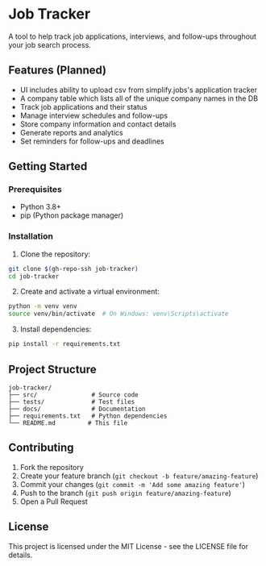 # Job Tracker

A tool to help track job applications, interviews, and follow-ups throughout your job search process.

## Features (Planned)
- UI includes ability to upload csv from simplify.jobs's application tracker
- A company table which lists all of the unique company names in the DB
- Track job applications and their status
- Manage interview schedules and follow-ups
- Store company information and contact details
- Generate reports and analytics
- Set reminders for follow-ups and deadlines

## Getting Started

### Prerequisites
- Python 3.8+
- pip (Python package manager)

### Installation
1. Clone the repository:
```bash
git clone $(gh-repo-ssh job-tracker)
cd job-tracker
```

2. Create and activate a virtual environment:
```bash
python -m venv venv
source venv/bin/activate  # On Windows: venv\Scripts\activate
```

3. Install dependencies:
```bash
pip install -r requirements.txt
```

## Project Structure
```
job-tracker/
├── src/               # Source code
├── tests/             # Test files
├── docs/              # Documentation
├── requirements.txt   # Python dependencies
└── README.md         # This file
```

## Contributing
1. Fork the repository
2. Create your feature branch (`git checkout -b feature/amazing-feature`)
3. Commit your changes (`git commit -m 'Add some amazing feature'`)
4. Push to the branch (`git push origin feature/amazing-feature`)
5. Open a Pull Request

## License
This project is licensed under the MIT License - see the LICENSE file for details. 